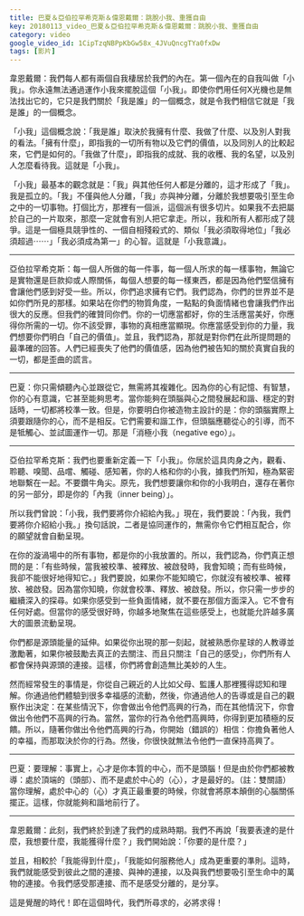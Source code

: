 ```yaml
---
title: 巴夏＆亞伯拉罕希克斯＆偉恩戴爾：跳脫小我、重獲自由
key: 20180113_video_巴夏＆亞伯拉罕希克斯＆偉恩戴爾：跳脫小我、重獲自由
category: video
google_video_id: 1CipTzqNBPpKbGw58x_4JVuQncgTYa0fxDw
tags: [影片]
---
```


韋恩戴爾：我們每人都有兩個自我棲居於我們的內在。第一個內在的自我叫做「小我」。你永遠無法通過運作小我來擺脫這個「小我」。即使你們用任何X光機也是無法找出它的，它只是我們關於「我是誰」的一個概念，就是令我們相信它就是「我是誰」的一個概念。

「小我」這個概念說：「我是誰」取決於我擁有什麼、我做了什麼、以及別人對我的看法。「擁有什麼」，即指我的一切所有物以及它們的價值，以及同別人的比較起來，它們是如何的。「我做了什麼」，即指我的成就、我的收穫、我的名望，以及別人怎麼看待我。這就是「小我」。

「小我」最基本的觀念就是：「我」與其他任何人都是分離的，這才形成了「我」。我是孤立的。「我」不僅與他人分離，「我」亦與神分離，分離於我想要吸引至生命之中的一切事物。打個比方，那裡有一個派，這個派有很多切片。如果我不去把屬於自己的一片取來，那麼一定就會有別人把它拿走。所以，我和所有人都形成了競爭。這是一個極具競爭性的、一個自相殘殺式的、類似「我必須取得地位」「我必須超過⋯⋯」「我必須成為第一」的心智。這就是「小我意識」。

---

亞伯拉罕希克斯：每一個人所做的每一件事，每一個人所求的每一樣事物，無論它是實物還是巨款抑或人際關係，每個人想要的每一樣東西，都是因為他們堅信擁有會讓他們感到好受一些。所以，你們追求擁有它們。我們認為，你們的世界並不是如你們所見的那樣。如果站在你們的物質角度，一點點的負面情緒也會讓我們作出很大的反應。但我們的確贊同你們。你的一切應當都好，你的生活應當美好，你應得你所需的一切。你不該受罪，事物的真相應當顯現。你應當感受到你的力量，我們想要你們明白「自己的價值」。並且，我們認為，那就是對你們在此所提問題的最準確的回答。人們已經喪失了他們的價值感，因為他們被告知的關於真實自我的一切，都是歪曲的謊言。

---

巴夏：你只需傾聽內心並跟從它，無需將其複雜化。因為你的心有記憶、有智慧，你的心有意識，它甚至能夠思考。當你能夠在頭腦與心之間發展起和諧、穩定的對話時，一切都將校準一致。但是，你要明白你被造物主設計的是：你的頭腦實際上須要跟隨你的心，而不是相反。它們需要和諧工作，但頭腦應聽從心的引導，而不是牴觸心、並試圖運作一切。那是「消極小我（negative ego）」。

---

亞伯拉罕希克斯：我們也要重新定義一下「小我」。你居於這具肉身之內，觀看、聆聽、嗅聞、品嚐、觸碰、感知著，你的人格和你的小我，據我們所知，極為緊密地聯繫在一起。不要鑽牛角尖。原先，我們想要讓你和你的小我明白，還存在著你的另一部分，即是你的「內我（inner being）」。

所以我們曾說：「小我，我們要將你介紹給內我。」現在，我們要說：「內我，我們要將你介紹給小我。」換句話說，二者是協同運作的，無需你令它們相互配合，你的願望就會自動呈現。

在你的漩渦場中的所有事物，都是你的小我放置的。所以，我們認為，你們真正想問的是：「有些時候，當我被校準、被釋放、被啟發時，我會知曉；而有些時候，我卻不能很好地得知它。」我們要說，如果你不能知曉它，你就沒有被校準、被釋放、被啟發。因為當你知曉，你就會校準、釋放、被啟發。所以，你只需一步步的繼續深入的探尋。如果你感受到一些負面情緒，就不要在那個方面深入。它不會有任何好處。但當你的感受很好時，你越多地聚焦在這些感受上，也就能允許越多廣大的圖景流動呈現。

你們都是源頭能量的延伸。如果從你出現的那一刻起，就被熟悉你星球的人教導並激勵著，如果你被鼓勵去真正的去關注、而且只關注「自己的感受」，你們所有人都會保持與源頭的連接。這樣，你們將會創造無比美妙的人生。

然而經常發生的事情是，你從自己親近的人比如父母、監護人那裡獲得認知和理解。你通過他們體驗到很多幸福感的流動，然後，你通過他人的告導或是自己的觀察作出決定：在某些情況下，你會做出令他們高興的行為，而在其他情況下，你會做出令他們不高興的行為。當然，當你的行為令他們高興時，你得到更加積極的反饋。所以，隨著你做出令他們高興的行為，你開始（錯誤的）相信：你擔負著他人的幸福，而那取決於你的行為。然後，你很快就無法令他們一直保持高興了。

---

巴夏：要理解：事實上，心才是你本質的中心，而不是頭腦！但是由於你們都被教導：處於頂端的（頭部）、而不是處於中心的（心），才是最好的。（註：雙關語）當你理解，處於中心的（心）才真正最重要的時候，你就會將原本顛倒的心腦關係擺正。這樣，你就能夠和諧地前行了。

---

韋恩戴爾：此刻，我們終於到達了我們的成熟時期。我們不再說「我要表達的是什麼，我想要什麼，我能獲得什麼？」我們開始說：「你要的是什麼？」

並且，相較於「我能得到什麼」，「我能如何服務他人」成為更重要的準則。這時，我們就能感受到彼此之間的連接、與神的連接，以及與我們想要吸引至生命中的萬物的連接。令我們感受那連接、而不是感受分離的，是分享。

這是覺醒的時代！即在這個時代，我們所尋求的，必將求得！
